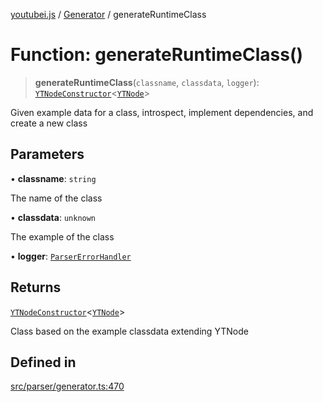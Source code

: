 [youtubei.js](../../../README.md) / [Generator](../README.md) / generateRuntimeClass

# Function: generateRuntimeClass()

> **generateRuntimeClass**(`classname`, `classdata`, `logger`): [`YTNodeConstructor`](../../Helpers/interfaces/YTNodeConstructor.md)\<[`YTNode`](../../Helpers/classes/YTNode.md)\>

Given example data for a class, introspect, implement dependencies, and create a new class

## Parameters

• **classname**: `string`

The name of the class

• **classdata**: `unknown`

The example of the class

• **logger**: [`ParserErrorHandler`](../../Parser/type-aliases/ParserErrorHandler.md)

## Returns

[`YTNodeConstructor`](../../Helpers/interfaces/YTNodeConstructor.md)\<[`YTNode`](../../Helpers/classes/YTNode.md)\>

Class based on the example classdata extending YTNode

## Defined in

[src/parser/generator.ts:470](https://github.com/LuanRT/YouTube.js/blob/305a398158a6cac82e6ef288fed4bf1661c89d52/src/parser/generator.ts#L470)
